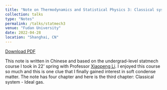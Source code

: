 ```yaml
---
title: "Note on Thermodynamics and Statistical Physics 3: Classical system -  Ideal gas"
collection: talks
type: "Notes"
permalink: /talks/statmech3
venue: "Fudan University"
date: 2022-04-28
location: "Shanghai, CN"
---
```


[Download PDF](/files/ClassicalsystemIdealgas.pdf)

This note is written in Chinese and based on the undergrad-level statmech course I took in 22' spring with Professor [Xiaopeng Li](https://scholar.google.com/citations?user=p7i5fNoAAAAJ&hl=en). I enjoyed this course so much and this is one clue that I finally gained interest in soft condense matter. The note has four chapter and here is the third chapter:  Classical system -  Ideal gas.